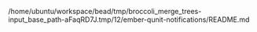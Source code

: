 /home/ubuntu/workspace/bead/tmp/broccoli_merge_trees-input_base_path-aFaqRD7J.tmp/12/ember-qunit-notifications/README.md